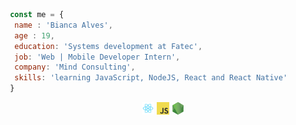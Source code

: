 
```javascript
 const me = {
  name : 'Bianca Alves',
  age : 19,
  education: 'Systems development at Fatec',
  job: 'Web | Mobile Developer Intern',
  company: 'Mind Consulting',
  skills: 'learning JavaScript, NodeJS, React and React Native'
 }
```


<p align="center">
 <img height="20" src="https://raw.githubusercontent.com/github/explore/80688e429a7d4ef2fca1e82350fe8e3517d3494d/topics/react/react.png">
 <img height="20" src="https://raw.githubusercontent.com/github/explore/80688e429a7d4ef2fca1e82350fe8e3517d3494d/topics/javascript/javascript.png">
 <img height="20" src="https://raw.githubusercontent.com/github/explore/80688e429a7d4ef2fca1e82350fe8e3517d3494d/topics/nodejs/nodejs.png">
 </p>
 
 



